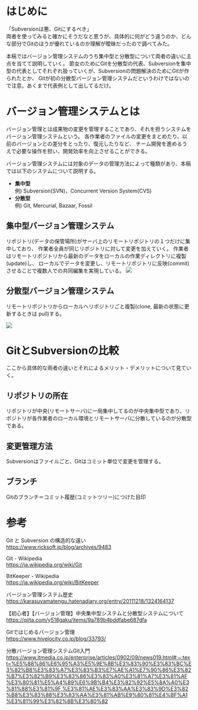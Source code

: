 # はじめに
「Subversionは悪、Gitにするべき」  
両者を使ってみると確かにそうだなと思うが、具体的に何がどう違うのか、どんな部分でGitのほうが優れているのか理解が曖昧だったので調べてみた。

本稿ではバージョン管理システムのうち集中型と分散型について両者の違いに主点を当てて説明していく。
節女のためにGitを分散型の代表、Subversionを集中型の代表としてそれぞれ扱っていくが、Subversionの問題解決のためにGitが作られたとか、
Gitが初の分散型バージョン管理システムだというわけではないので注意。あくまで代表例として出してるだけ。

# バージョン管理システムとは
バージョン管理とは成果物の変更を管理することであり、それを担うシステムをバージョン管理システムという。
各作業者のファイルの変更をまとめたり、以前のバージョンとの差分をとったり、復元したりなど、
チーム開発を進めるうえで必要な操作を担い、開発効率を向上させることができる。

バージョン管理システムには対象のデータの管理方法によって種類があり、本稿では以下のシステムについて説明する。
- **集中型**  
例) Subversion(SVN)，Concurrent Version System(CVS)
- **分散型**  
例) Git, Mercurial, Bazaar, Fossil

## 集中型バージョン管理システム
リポジトリ(データの保管場所)がサーバ上のリモートリポジトリの１つだけに集中しており、
作業者全員が同じリポジトリに対して変更を加えていく。
作業者はリモートリポジトリから最新のデータをローカルの作業ディレクトリに複製(update)し、
ローカルでデータを変更し、リモートリポジトリに反映(commit)させることで複数人での共同編集を実現している。
![](https://bst-image.imgix.net/prod-hivelocity/content/uploads/2014/11/postimg02_20141106-.jpg?auto=format&ixlib=php-1.2.1)

## 分散型バージョン管理システム
リモートリポジトリからローカルへリポジトリごと複製(clone, 最新の状態に更新するときは pull)する。

![](https://bst-image.imgix.net/prod-hivelocity/content/uploads/2014/11/postimg03_20141106-.jpg?auto=format&ixlib=php-1.2.1)

# GitとSubversionの比較
ここから具体的な両者の違いとそれによるメリット・デメリットについて見ていく。

## リポジトリの所在
リポジトリが中央(リモートサーバ)に一局集中してるのが中央集中型であり、リポジトリが各作業者のローカル環境とリモートサーバに分散しているのが分散型である。

## 変更管理方法
Subversionはファイルごと、Gitはコミット単位で変更を管理する。

## ブランチ
Gitのブランチ＝コミット履歴(コミットツリー)につけた目印

# 参考
Git と Subversion の構造的な違い  
https://www.ricksoft.jp/blog/archives/9483

Git - Wikipedia  
https://ja.wikipedia.org/wiki/Git

BitKeeper - Wikipedia  
https://ja.wikipedia.org/wiki/BitKeeper

バージョン管理システム歴史  
https://karasuyamatengu.hatenadiary.org/entry/20111218/1324164137

【初心者】【バージョン管理】中央集中型システムと分散型システムについて  
https://qiita.com/y518gaku/items/9a789b4bddfabe687dfa

Gitではじめるバージョン管理  
https://www.hivelocity.co.jp/blog/33793/

分散バージョン管理システムGit入門  
https://www.itmedia.co.jp/enterprise/articles/0902/09/news019.html#:~:text=%E5%88%86%E6%95%A3%E5%9E%8B%E3%83%90%E3%83%BC%E3%82%B8%E3%83%A7%E3%83%B3%E7%AE%A1%E7%90%86%E3%82%B7%E3%82%B9%E3%83%86%E3%83%A0%E3%81%A7%E3%81%AF%E3%80%81%E5%A4%89%E6%9B%B4%E3%82%92%E5%8A%A0%E3%81%88%E3%81%9F,%E3%81%AE%E3%83%AA%E3%83%9D%E3%82%B8%E3%83%88%E3%83%AA%E3%81%AB%E9%80%81%E4%BF%A1%E3%81%99%E3%82%8B%E3%80%82
